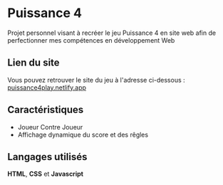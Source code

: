 # Puissance 4
Projet personnel visant à recréer le jeu Puissance 4 en site web afin de perfectionner mes compétences en développement Web
## Lien du site
Vous pouvez retrouver le site du jeu à l'adresse ci-dessous :  
[puissance4play.netlify.app](https://puissance4play.netlify.app/)
## Caractéristiques
- Joueur Contre Joueur
- Affichage dynamique du score et des rêgles
## Langages utilisés
**HTML**, **CSS** et **Javascript** 
